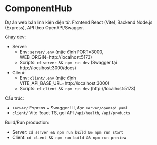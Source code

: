 # ComponentHub
Dự án web bán linh kiện điện tử. Frontend React (Vite), Backend Node.js (Express), API theo OpenAPI/Swagger.

Chạy dev:

- Server:
  - Env: `server/.env` (mặc định PORT=3000, WEB_ORIGIN=http://localhost:5173)
  - Scripts: `cd server && npm run dev` (Swagger tại http://localhost:3000/docs)
- Client:
  - Env: `client/.env` (mặc định VITE_API_BASE_URL=http://localhost:3000)
  - Scripts: `cd client && npm run dev` (http://localhost:5173)

Cấu trúc:

- `server/` Express + Swagger UI, đọc `server/openapi.yaml`
- `client/` Vite React TS, gọi API `/api/health`, `/api/products`

Build/Run production:

- Server: `cd server && npm run build && npm run start`
- Client: `cd client && npm run build && npm run preview`

